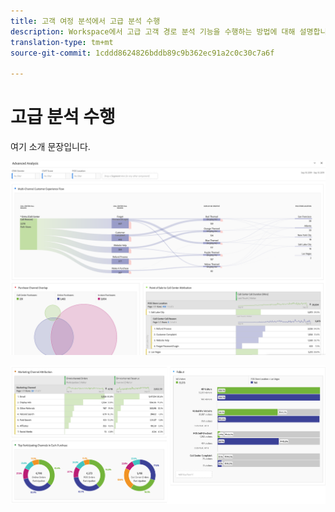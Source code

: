 ```yaml
---
title: 고객 여정 분석에서 고급 분석 수행
description: Workspace에서 고급 고객 경로 분석 기능을 수행하는 방법에 대해 설명합니다.
translation-type: tm+mt
source-git-commit: 1cddd8624826bddb89c9b362ec91a2c0c30c7a6f

---
```



# 고급 분석 수행

여기 소개 문장입니다.

![작업 영역 스크린샷 1](assets/cja-adv-analysis1.png)

![작업 영역 스크린샷 2](assets/cja-adv-analysis2.png)
